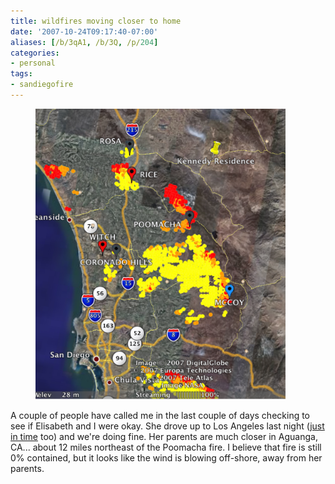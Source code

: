 ```yaml
---
title: wildfires moving closer to home
date: '2007-10-24T09:17:40-07:00'
aliases: [/b/3qA1, /b/3Q, /p/204]
categories:
- personal
tags:
- sandiegofire
---
```


<figure class="alignright">
  <img src="wildfire-map.png" width="400" alt="Satellite image of San Diego County, California showing a half dozen
  wildfires">
</figure>

A couple of people have called me in the last couple of days checking to see if Elisabeth and I were okay.  She drove up
to Los Angeles last night ([just in time][] too) and we're doing fine.  Her parents are much closer in Aguanga, CA...
about 12 miles northeast of the Poomacha fire.  I believe that fire is still 0% contained, but it looks
like the wind is blowing off-shore, away from her parents.

[just in time]: http://cbs2.com/local/local_story_297073557.html
